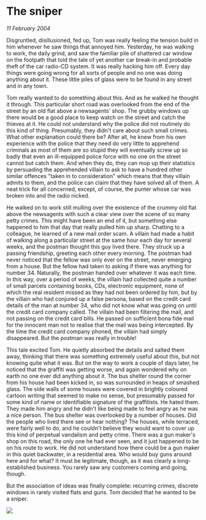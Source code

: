 # The sniper

_11 February 2004_


Disgruntled, disillusioned, fed up, Tom was really feeling the tension build in him whenever he saw things that annoyed him.  Yesterday, he was walking to work, the daily grind, and saw the familiar pile of shattered car window on the footpath that told the tale of yet another car break-in and probable theft of the car radio-CD system.  It was really hacking him off.  Every day things were going wrong for all sorts of people and no one was doing anything about it.  These little piles of glass were to be found in any street and in any town.

Tom really wanted to do something about this.  And as he walked he thought it through.  This particular short road was overlooked from the end of the street by an old flat above a newsagents' shop.  The grubby windows up there would be a good place to keep watch on the street and catch the thieves at it.  He could not understand why the police did not routinely do this kind of thing.  Presumably, they didn't care about such small crimes.  What other explanation could there be?  After all, he knew from his own experience with the police that they need do very little to apprehend criminals as most of them are so stupid they will eventually screw up so badly that even an ill-equipped police force with no one on the street cannot but catch them.  And when they do, they can mop up their statistics by persuading the apprehended villain to ask to have a hundred other similar offences "taken in to consideration" which means that they villain admits to them, and the police can claim that they have solved all of them.  A neat trick for all concerned, except, of course, the punter whose car was broken into and the radio nicked.

He walked on to work still mulling over the existence of the crummy old flat above the newsagents with such a clear view over the scene of so many petty crimes.  This might have been an end of it, but something else happened to him that day that really pulled him up sharp.  Chatting to a colleague, he learned of a new mail order scam.  A villain had made a habit of walking along a particular street at the same hour each day for several weeks, and the postman thought this guy lived there.  They struck up a passing friendship, greeting each other every morning.  The postman had never noticed that the fellow was only ever on the street, never emerging from a house.  But the fellow had taken to asking if there was anything for number 34.  Naturally, the postman handed over whatever it was each time.  In this way, over a period of weeks, the villain had collected quite a number of small parcels containing books, CDs, electronic equipment, none of which the real resident missed as they had not been ordered by him, but by the villain who had conjured up a false persona, based on the credit card details of the man at number 34, who did not know what was going on until the credit card company called.  The villain had been filtering the mail, and not passing on the credit card bills.  He passed on sufficient bona fide mail for the innocent man not to realise that the mail was being intercepted.  By the time the credit card company phoned, the villain had simply disappeared.  But the postman was really in trouble!

This tale excited Tom.  He quietly absorbed the details and salted them away, thinking that there was something extremely useful about this, but not knowing quite what it was.  But on the way to work a couple of days later, he noticed that the graffiti was getting worse, and again wondered why on earth no one ever did anything about it.  The bus shelter round the corner from his house had been kicked in, so was surrounded in heaps of smashed glass.  The side walls of some houses were covered in brightly coloured cartoon writing that seemed to make no sense, but presumably passed for some kind of name or identifiable signature of the graffitists.  He hated them.  They made him angry and he didn't like being made to feel angry as he was a nice person.  The bus shelter was overlooked by a number of houses.  Did the people who lived there see or hear nothing?  The houses, while terraced, were fairly well to do, and he couldn't believe they would want to cover up this kind of perpetual vandalism and petty crime.  There was a gun maker's shop on this road, the only one he had ever seen, and it just happened to be on his route to work.  He did not understand how there could be a gun maker in this quiet backwater, in a residential area.  Who would buy guns around here and for what?  It must be legitimate, though, as it was clearly a long-established business.  You rarely saw any customers coming and going, though.

But the association of ideas was finally complete: recurring crimes, discrete windows in rarely visited flats and guns.  Tom decided that he wanted to be a sniper.

![](/images/e26.gif)
